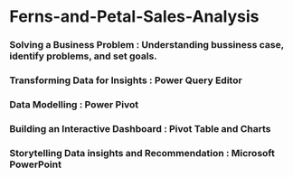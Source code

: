 # Ferns-and-Petal-Sales-Analysis

### Solving a Business Problem : Understanding bussiness case, identify problems, and set goals.
### Transforming Data for Insights : Power Query Editor
### Data Modelling : Power Pivot
### Building an Interactive Dashboard : Pivot Table and Charts
### Storytelling Data insights and Recommendation : Microsoft PowerPoint
